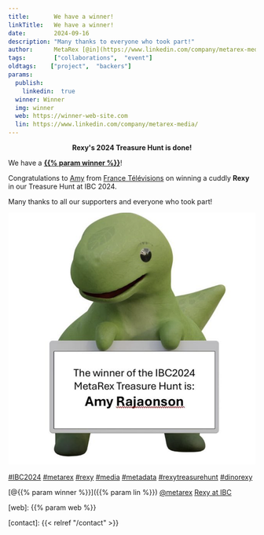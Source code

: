 ```yaml
---
title:       We have a winner!
linkTitle:   We have a winner!
date:        2024-09-16
description: "Many thanks to everyone who took part!"
author:      MetaRex [@in](https://www.linkedin.com/company/metarex-media)
tags:        ["collaborations",  "event"]
oldtags:    ["project",  "backers"]
params:
  publish:
    linkedin:  true
  winner: Winner
  img: winner
  web: https://winner-web-site.com
  lin: https://www.linkedin.com/company/metarex-media/
---
```


**<p style = "text-align:center;"><span class = "ui red text">Rexy's 2024 Treasure Hunt is done!</span></p>**

We have a **[{{% param winner %}}](https://www.linkedin.com/posts/metarex-media_rexy-treasurehunt-ibc2024-activity-7241828285431648260-f6gx)**!

Congratulations to [Amy] from [France Télévisions] on winning a cuddly **Rexy** in our Treasure Hunt at IBC 2024. 

Many thanks to all our supporters and everyone who took part!

<img  class = "ui centered large bordered rounded image" src = "winner-of-rexy.png" alt = "{{% param img %}}">

[#IBC2024](https://www.linkedin.com/search/results/all/?keywords=%23IBC2024)
[#metarex](https://www.linkedin.com/search/results/all/?keywords=%23metarex)
[#rexy](https://www.linkedin.com/search/results/all/?keywords=%23rexy)
[#media](https://www.linkedin.com/search/results/all/?keywords=%23media)
[#metadata](https://www.linkedin.com/search/results/all/?keywords=%23metadata)
[#rexytreasurehunt](https://www.linkedin.com/search/results/all/?keywords=%23rexytreasurehunt)
[#dinorexy](https://www.linkedin.com/search/results/all/?keywords=%23dinorexy)

<i class = "linkedin icon"></i>[@{{% param winner %}}]({{% param lin %}})
<i class = "linkedin icon"></i>[@metarex][limrx]
<i class = "linkedin icon"></i>[Rexy at IBC][lirxy]

[web]:    {{% param web %}}

[limrx]:   https://uk.linkedin.com/company/metarex-media
[lirxy]:   https://www.linkedin.com/search/results/all/?keywords=%23ibc2024%20%23metarex%20%23rexy
[rxydraw]: https://ibc2024.mapyourshow.com/8_0/floorplan/?st=keyword&hallID=J&sv=V-NOVA&selectedBooth=14.AI03
[ths]:     https://auth.metarex.media/ui/registration

[Amy]: https://www.linkedin.com/posts/metarex-media_rexy-activity-7276567164059303936-SPaK
[France Télévisions]: https://fr.linkedin.com/company/france-televisions?trk=public_profile_topcard-current-company

[contact]: {{< relref "/contact" >}}